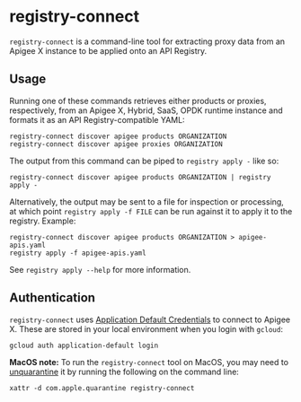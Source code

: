 # registry-connect

`registry-connect` is a command-line tool for extracting proxy data from an
Apigee X instance to be applied onto an API Registry.

## Usage

Running one of these commands retrieves either products or proxies,
respectively, from an Apigee X, Hybrid, SaaS, OPDK runtime instance and formats
it as an API Registry-compatible YAML:

    registry-connect discover apigee products ORGANIZATION
    registry-connect discover apigee proxies ORGANIZATION

The output from this command can be piped to `registry apply -` like so:

    registry-connect discover apigee products ORGANIZATION | registry apply -

Alternatively, the output may be sent to a file for inspection or processing, at
which point `registry apply -f FILE` can be run against it to apply it to the
registry. Example:

    registry-connect discover apigee products ORGANIZATION > apigee-apis.yaml
    registry apply -f apigee-apis.yaml

See `registry apply --help` for more information.

## Authentication

`registry-connect` uses
[Application Default Credentials](https://cloud.google.com/docs/authentication/application-default-credentials)
to connect to Apigee X. These are stored in your local environment when you
login with `gcloud`:

`gcloud auth application-default login`

**MacOS note:** To run the `registry-connect` tool on MacOS, you may need to
[unquarantine](https://discussions.apple.com/thread/3145071) it by running the
following on the command line:

    xattr -d com.apple.quarantine registry-connect
